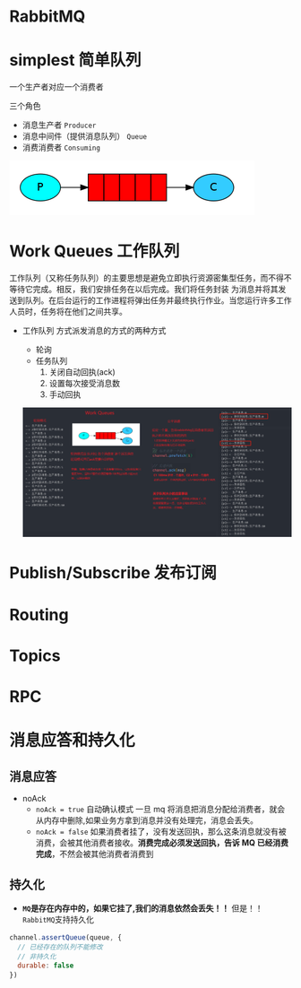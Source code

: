 # RabbitMQ

# simplest 简单队列

一个生产者对应一个消费者

三个角色

- 消息生产者 `Producer`
- 消息中间件（提供消息队列） `Queue`
- 消费消费者 `Consuming`

!['mq简单队列'](./imgs/mq_simplest.png)

# Work Queues 工作队列

工作队列（又称任务队列）的主要思想是避免立即执行资源密集型任务，而不得不等待它完成。相反，我们安排任务在以后完成。我们将任务封装 为消息并将其发送到队列。在后台运行的工作进程将弹出任务并最终执行作业。当您运行许多工作人员时，任务将在他们之间共享。

- 工作队列 方式派发消息的方式的两种方式

  - 轮询
  - 任务队列
    1. 关闭自动回执(ack)
    2. 设置每次接受消息数
    3. 手动回执

  !['任务队列'](./imgs/mq_work_queue.png)

# Publish/Subscribe 发布订阅

# Routing

# Topics

# RPC

# 消息应答和持久化

## 消息应答

- noAck
  - `noAck = true` 自动确认模式 一旦 mq 将消息把消息分配给消费者，就会从内存中删除,如果业务方拿到消息并没有处理完，消息会丢失。
  - `noAck = false` 如果消费者挂了，没有发送回执，那么这条消息就没有被消费，会被其他消费者接收。**消费完成必须发送回执，告诉 MQ 已经消费完成**，不然会被其他消费者消费到

## 持久化

- **`MQ`是存在内存中的，如果它挂了,我们的消息依然会丢失！！** 但是！！`RabbitMQ`支持持久化

```js
channel.assertQueue(queue, {
  // 已经存在的队列不能修改
  // 非持久化
  durable: false
})
```

